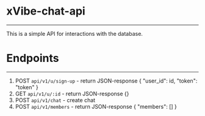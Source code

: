 # xVibe-chat-api
___
This is a simple API for interactions with the database.

# Endpoints
___
1. POST `api/v1/u/sign-up` - return JSON-response { "user_id": id, "token": "token" }
2. GET `api/v1/u/:id` - return JSON-response {}
3. POST `api/v1/chat` - create chat
4. POST `api/v1/members` - return JSON-response { "members": [] }
